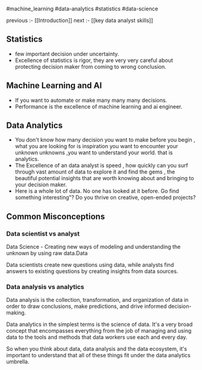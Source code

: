 #machine_learning 
#data-analytics 
#statistics 
#data-science

previous :- [[Introduction]]
next :- [[key data analyst skills]]

## Statistics
- few important decision under uncertainty. 
- Excellence of statistics is rigor, they are very very careful about protecting decision maker from coming to wrong conclusion. 

## Machine Learning and AI
- If you want to automate or make many many many decisions.
- Performance is the excellence of machine learning and ai engineer. 

## Data Analytics
- You don't know how many decision you want to make before you begin , what you are looking for is inspiration you want to encounter your unknown unknowns ,you want to understand your world. that is analytics.
- The Excellence of an data analyst is speed , how quickly can you surf through vast amount of data to explore it and find the gems , the beautiful potential insights that are worth knowing about and bringing to your decision maker. 
- Here is a whole lot of data. No one has looked at it before. Go find something interesting"? Do you thrive on creative, open-ended projects? 

## Common Misconceptions 

### Data scientist vs analyst

 Data Science - Creating new ways of modeling and understanding the unknown by using raw data.Data 

 Data scientists create new questions using data, while analysts find answers to existing questions by creating insights from data sources.

### Data analysis vs analytics

 Data analysis is the collection, transformation, and organization of data in order to draw conclusions, make predictions, and drive informed decision-making.

 Data analytics in the simplest terms is the science of data. It's a very broad concept that encompasses everything from the job of managing and using data to the tools and methods that data workers use each and every day.

 So when you think about data, data analysis and the data ecosystem, it's important to understand that all of these things fit under the data analytics umbrella.
